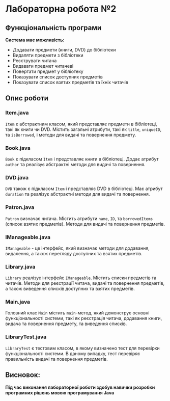 # Лабораторна робота №2

## Функціональність програми
**Cистема має можливість:**

- Додавати предмети (книги, DVD) до бібліотеки
- Видаляти предмети з бібліотеки
- Реєструвати читача
- Видавати предмет читачеві
- Повертати предмет у бібліотеку
- Показувати список доступних предметів
- Показувати список взятих предметів та їхніх читачів
## Опис роботи
### Item.java

`Item` є абстрактним класом, який представляє предмети в бібліотеці, такі як книги чи DVD. Містить загальні атрибути, такі як `title`, `uniqueID`, та `isBorrowed`, і методи для видачі та повернення предмету.

### Book.java

`Book` є підкласом `Item` і представляє книги в бібліотеці. Додає атрибут `author` та реалізує абстрактні методи для видачі та повернення.

### DVD.java

`DVD` також є підкласом `Item` і представляє DVD в бібліотеці. Має атрибут `duration` та реалізує абстрактні методи для видачі та повернення.

### Patron.java

`Patron` визначає читача. Містить атрибути `name`, `ID`, та `borrowedItems` (список взятих предметів). Методи для видачі та повернення предметів.

### IManageable.java

`IManageable` - це інтерфейс, який визначає методи для додавання, видалення, а також перегляду доступних та взятих предметів.

### Library.java

`Library` реалізує інтерфейс `IManageable`. Містить списки предметів та читачів. Методи для реєстрації читача, видачі та повернення предметів, а також виведення списків доступних та взятих предметів.

### Main.java

Головний клас `Main` містить `main`-метод, який демонструє основні функціональності системи, такі як реєстрація читача, додавання книги, видача та повернення предмету, та виведення списків.

### LibraryTest.java

`LibraryTest` є тестовим класом, в якому визначено тест для перевірки функціональності системи. В даному випадку, тест перевіряє правильність видачі та повернення предметів.

## Висновок:
**Під час виконання лабораторної роботи здобув навички розробки програмних рішень мовою програмування Java**
